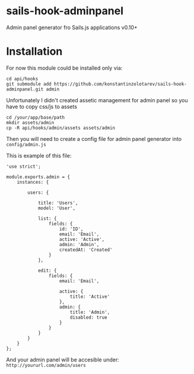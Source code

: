 sails-hook-adminpanel
=====================

Admin panel generator fro Sails.js applications v0.10+

# Installation

For now this module could be installed only via:

    cd api/hooks
    git submodule add https://github.com/konstantinzolotarev/sails-hook-adminpanel.git admin
    
Unfortunately I didn't created assetic management for admin panel so you have to copy css/js to assets

    cd /your/app/base/path
    mkdir assets/admin
    cp -R api/hooks/admin/assets assets/admin

Then you will need to create a config file for admin panel generator into `config/admin.js`

This is example of this file:

    'use strict';
    
    module.exports.admin = {
        instances: {
    
            users: {
    
                title: 'Users',
                model: 'User',
    
                list: {
                    fields: {
                        id: 'ID',
                        email: 'Email',
                        active: 'Active',
                        admin: 'Admin',
                        createdAt: 'Created'
                    }
                },
    
                edit: {
                    fields: {
                        email: 'Email',
    
                        active: {
                            title: 'Active'
                        },
                        admin: {
                            title: 'Admin',
                            disabled: true
                        }
                    }
                }
            }
        }
    };
    
    
And your admin panel will be accesible under: `http://yoururl.com/admin/users`